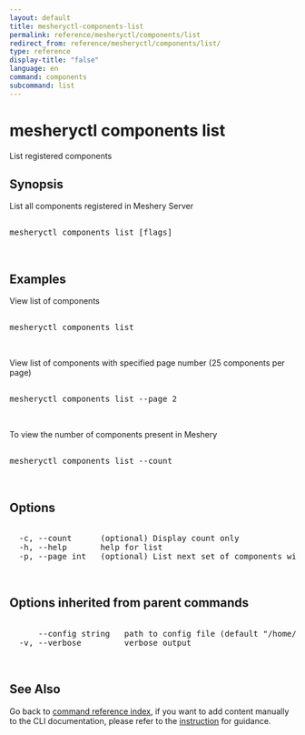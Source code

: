 ```yaml
---
layout: default
title: mesheryctl-components-list
permalink: reference/mesheryctl/components/list
redirect_from: reference/mesheryctl/components/list/
type: reference
display-title: "false"
language: en
command: components
subcommand: list
---
```


# mesheryctl components list

List registered components

## Synopsis

List all components registered in Meshery Server
<pre class='codeblock-pre'>
<div class='codeblock'>
mesheryctl components list [flags]

</div>
</pre> 

## Examples

View list of components
<pre class='codeblock-pre'>
<div class='codeblock'>
mesheryctl components list

</div>
</pre> 

View list of components with specified page number (25 components per page)
<pre class='codeblock-pre'>
<div class='codeblock'>
mesheryctl components list --page 2

</div>
</pre> 

To view the number of components present in Meshery
<pre class='codeblock-pre'>
<div class='codeblock'>
mesheryctl components list --count

</div>
</pre> 

## Options

<pre class='codeblock-pre'>
<div class='codeblock'>
  -c, --count      (optional) Display count only
  -h, --help       help for list
  -p, --page int   (optional) List next set of components with --page (default = 1) (default 1)

</div>
</pre>

## Options inherited from parent commands

<pre class='codeblock-pre'>
<div class='codeblock'>
      --config string   path to config file (default "/home/runner/.meshery/config.yaml")
  -v, --verbose         verbose output

</div>
</pre>

## See Also

Go back to [command reference index](/reference/mesheryctl/), if you want to add content manually to the CLI documentation, please refer to the [instruction](/project/contributing/contributing-cli#preserving-manually-added-documentation) for guidance.
